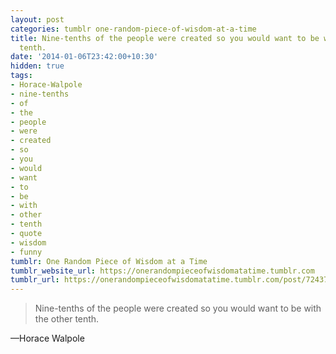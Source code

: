 ```yaml
---
layout: post
categories: tumblr one-random-piece-of-wisdom-at-a-time
title: Nine-tenths of the people were created so you would want to be with the other
  tenth.
date: '2014-01-06T23:42:00+10:30'
hidden: true
tags:
- Horace-Walpole
- nine-tenths
- of
- the
- people
- were
- created
- so
- you
- would
- want
- to
- be
- with
- other
- tenth
- quote
- wisdom
- funny
tumblr: One Random Piece of Wisdom at a Time
tumblr_website_url: https://onerandompieceofwisdomatatime.tumblr.com
tumblr_url: https://onerandompieceofwisdomatatime.tumblr.com/post/72437197042/nine-tenths-of-the-people-were-created-so-you
---
```

> Nine-tenths of the people were created so you would want to be with the other tenth.

—Horace Walpole
